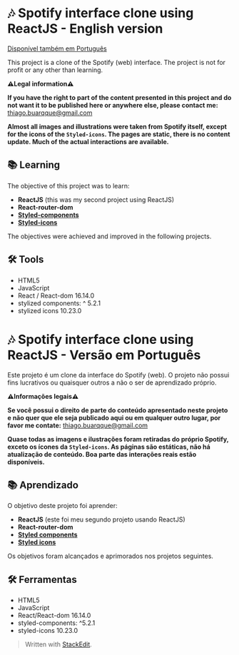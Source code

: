 

# 🎶 Spotify interface clone using ReactJS - English version
[Disponível também em Português](#🎶-spotify-interface-clone-using-reactjs---versão-em-português)

This project is a clone of the Spotify (web) interface. The project is not for profit or any other than learning.

**⚠️Legal information⚠️**

**If you have the right to part of the content presented in this project and do not want it to be published here or anywhere else, please contact me:** thiago.buarqque@gmail.com

**Almost all images and illustrations were taken from Spotify itself, except for the icons of the `Styled-icons`. The pages are static, there is no content update. Much of the actual interactions are available.**
## 📚 Learning
The objective of this project was to learn:

- **ReactJS** (this was my second project using ReactJS)
- **React-router-dom**
- **[Styled-components](https://github.com/styled-components/styled-components)**
- **[Styled-icons](https://github.com/styled-icons/styled-icons)** 

The objectives were achieved and improved in the following projects.

## 🛠️ Tools

 - HTML5
 - JavaScript
 - React / React-dom 16.14.0
 - stylized components: ^ 5.2.1
 - stylized icons 10.23.0

# 🎶 Spotify interface clone using ReactJS - Versão em Português

Este projeto é um clone da interface do Spotify (web). O projeto não possui fins lucrativos ou quaisquer outros a não o ser de aprendizado próprio.

**⚠️Informações legais⚠️**

**Se você possui o direito de parte do conteúdo apresentado neste projeto e não quer que ele seja publicado aqui ou em qualquer outro lugar, por favor me contate:** thiago.buarqque@gmail.com

**Quase todas as imagens e ilustrações foram retiradas do próprio Spotify, exceto os ícones da `Styled-icons`. As páginas são estáticas, não há atualização de conteúdo. Boa parte das interações reais estão disponíveis.**
## 📚 Aprendizado
O objetivo deste projeto foi aprender:

- **ReactJS** (este foi meu segundo projeto usando ReactJS)
- **React-router-dom**
- [**Styled components**](https://github.com/styled-components/styled-components)
- [**Styled icons**](https://github.com/styled-icons/styled-icons)

Os objetivos foram alcançados e aprimorados nos projetos seguintes.

## 🛠️ Ferramentas

 - HTML5
 - JavaScript
 - React/React-dom 16.14.0
 - styled-components: ^5.2.1
 - styled-icons 10.23.0

> Written with [StackEdit](https://stackedit.io/).
